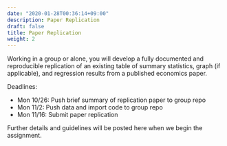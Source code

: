 ```yaml
---
date: "2020-01-28T00:36:14+09:00"
description: Paper Replication
draft: false
title: Paper Replication
weight: 2
---
```


Working in a group or alone, you will develop a fully documented and reproducible replication of an existing table of summary statistics, graph (if applicable), and regression results from a published economics paper.

Deadlines:

- Mon 10/26: Push brief summary of replication paper to group repo
- Mon 11/2: Push data and import code to group repo
- Mon 11/16: Submit paper replication

Further details and guidelines will be posted here when we begin the assignment.
